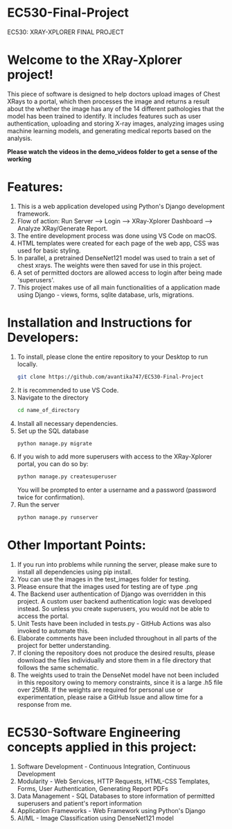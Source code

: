 # EC530-Final-Project
EC530: XRAY-XPLORER FINAL PROJECT

# Welcome to the XRay-Xplorer project!

This piece of software is designed to help doctors upload images of Chest XRays to a portal, which then processes the image and returns a result about the whether the image has any of the 14 different pathologies that the model has been trained to identify. It includes features such as user authentication, uploading and storing X-ray images, analyzing images using machine learning models, and generating medical reports based on the analysis.

**Please watch the videos in the demo_videos folder to get a sense of the working**

# Features:
1. This is a web application developed using Python's Django development framework.
2. Flow of action: Run Server --> Login --> XRay-Xplorer Dashboard --> Analyze XRay/Generate Report.
3. The entire development process was done using VS Code on macOS.
4. HTML templates were created for each page of the web app, CSS was used for basic styling.
5. In parallel, a pretrained DenseNet121 model was used to train a set of chest xrays. The weights were then saved for use in this project.
6. A set of permitted doctors are allowed access to login after being made 'superusers'. 
7. This project makes use of all main functionalities of a application made using Django - views, forms, sqlite database, urls, migrations. 


# Installation and Instructions for Developers: 
1. To install, please clone the entire repository to your Desktop to run locally.
   ```bash
   git clone https://github.com/avantika747/EC530-Final-Project
   ```
2. It is recommended to use VS Code.
3. Navigate to the directory 
   ```bash
   cd name_of_directory
   ```
4. Install all necessary dependencies.
5. Set up the SQL database
   ```bash
   python manage.py migrate
   ```
7. If you wish to add more superusers with access to the XRay-Xplorer portal, you can do so by:
   ```bash
   python manage.py createsuperuser
   ```
   You will be prompted to enter a username and a password (password twice for confirmation).
9. Run the server
   ```bash
   python manage.py runserver
   ```

# Other Important Points:
1. If you run into problems while running the server, please make sure to install all dependencies using pip install.
2. You can use the images in the test_images folder for testing.
3. Please ensure that the images used for testing are of type .png
4. The Backend user authentication of Django was overridden in this project. A custom user backend authentication logic was developed instead. So unless you create superusers, you would not be able to access the portal.
5. Unit Tests have been included in tests.py - GitHub Actions was also invoked to automate this.
6. Elaborate comments have been included throughout in all parts of the project for better understanding.
7. If cloning the repository does not produce the desired results, please download the files individually and store them in a file directory that follows the same schematic.
8. The weights used to train the DenseNet model have not been included in this repository owing to memory constraints, since it is a large .h5 file over 25MB. If the weights are required for personal use or experimentation, please raise a GitHub Issue and allow time for a response from me. 


# EC530-Software Engineering concepts applied in this project:
1. Software Development - Continuous Integration, Continuous Development
2. Modularity - Web Services, HTTP Requests, HTML-CSS Templates, Forms, User Authentication, Generating Report PDFs
3. Data Management - SQL Databases to store information of permitted superusers and patient's report information
4. Application Frameworks - Web Framework using Python's Django
5. AI/ML - Image Classification using DenseNet121 model



















